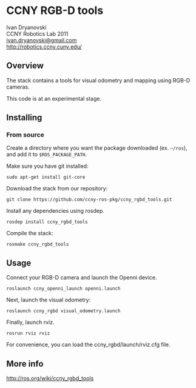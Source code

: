 CCNY RGB-D tools 
===================================

Ivan Dryanovski  
CCNY Robotics Lab 2011  
ivan.dryanovski@gmail.com  
http://robotics.ccny.cuny.edu/  

Overview
-----------------------------------

The stack contains a tools for visual odometry and mapping using RGB-D cameras. 

This code is at an experimental stage. 

Installing
-----------------------------------

### From source ###

Create a directory where you want the package downloaded (ex. `~/ros`), 
and add it to `$ROS_PACKAGE_PATH`.

Make sure you have git installed:

    sudo apt-get install git-core

Download the stack from our repository:

    git clone https://github.com/ccny-ros-pkg/ccny_rgbd_tools.git

Install any dependencies using rosdep.

    rosdep install ccny_rgbd_tools

Compile the stack:

    rosmake ccny_rgbd_tools

Usage
-----------------------------------

Connect your RGB-D camera and launch the Openni device. 

    roslaunch ccny_openni_launch openni.launch 

Next, launch the visual odometry:

    roslaunch ccny_rgbd visual_odometry.launch

Finally, launch rviz. 

    rosrun rviz rviz

For convenience, you can load the ccny_rgbd/launch/rviz.cfg file.

More info
-----------------------------------

http://ros.org/wiki/ccny_rgbd_tools
